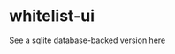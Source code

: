 # whitelist-ui
See a sqlite database-backed version [here](https://github.com/AAWorks/whitelist-ui-db)
